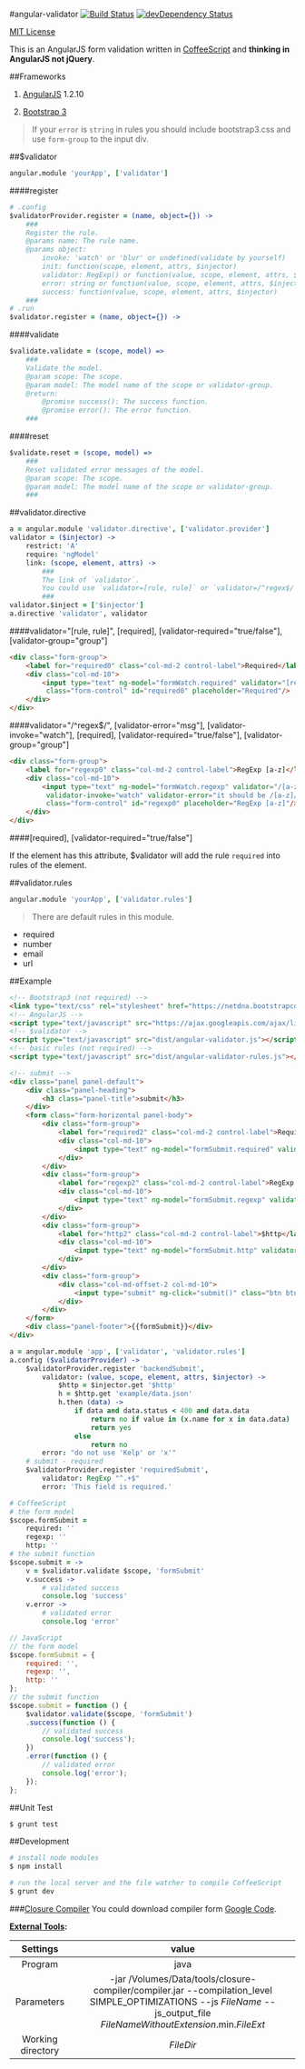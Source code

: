 #angular-validator [![Build Status](https://secure.travis-ci.org/kelp404/angular-validator.png?branch=master)](http://travis-ci.org/kelp404/angular-validator) [![devDependency Status](https://david-dm.org/kelp404/angular-validator/dev-status.png?branch=master)](https://david-dm.org/kelp404/angular-validator#info=devDependencies)

[MIT License](http://www.opensource.org/licenses/mit-license.php)  


This is an AngularJS form validation written in [CoffeeScript](http://coffeescript.org) and **thinking in AngularJS not jQuery**.




##Frameworks
1. [AngularJS](http://angularjs.org/) 1.2.10

2. [Bootstrap 3](http://getbootstrap.com/)
> If your `error` is `string` in rules you should include bootstrap3.css and use `form-group` to the input div.




##$validator
```coffee
angular.module 'yourApp', ['validator']
```
####register
>
```coffee
# .config
$validatorProvider.register = (name, object={}) ->
    ###
    Register the rule.
    @params name: The rule name.
    @params object:
        invoke: 'watch' or 'blur' or undefined(validate by yourself)
        init: function(scope, element, attrs, $injector)
        validator: RegExp() or function(value, scope, element, attrs, $injector)
        error: string or function(value, scope, element, attrs, $injector)
        success: function(value, scope, element, attrs, $injector)
    ###
# .run
$validator.register = (name, object={}) ->
```

####validate
>
```coffee
$validate.validate = (scope, model) =>
    ###
    Validate the model.
    @param scope: The scope.
    @param model: The model name of the scope or validator-group.
    @return:
        @promise success(): The success function.
        @promise error(): The error function.
    ###
```

####reset
>
```coffee
$validate.reset = (scope, model) =>
    ###
    Reset validated error messages of the model.
    @param scope: The scope.
    @param model: The model name of the scope or validator-group.
    ###
```




##validator.directive
>
```coffee
a = angular.module 'validator.directive', ['validator.provider']
validator = ($injector) ->
    restrict: 'A'
    require: 'ngModel'
    link: (scope, element, attrs) ->
        ###
        The link of `validator`.
        You could use `validator=[rule, rule]` or `validator=/^regex$/`.
        ###
validator.$inject = ['$injector']
a.directive 'validator', validator
```

####validator="[rule, rule]", [required], [validator-required="true/false"], [validator-group="group"]
>
```html
<div class="form-group">
    <label for="required0" class="col-md-2 control-label">Required</label>
    <div class="col-md-10">
        <input type="text" ng-model="formWatch.required" validator="[required]"
         class="form-control" id="required0" placeholder="Required"/>
    </div>
</div>
```

####validator="/^regex$/", [validator-error="msg"], [validator-invoke="watch"], [required], [validator-required="true/false"], [validator-group="group"]
>
```html
<div class="form-group">
    <label for="regexp0" class="col-md-2 control-label">RegExp [a-z]</label>
    <div class="col-md-10">
        <input type="text" ng-model="formWatch.regexp" validator="/[a-z]/"
         validator-invoke="watch" validator-error="it should be /[a-z]/"
         class="form-control" id="regexp0" placeholder="RegExp [a-z]"/>
    </div>
</div>
```

####[required], [validator-required="true/false"]
>
If the element has this attribute, $validator will add the rule `required` into rules of the element.




##validator.rules
```coffee
angular.module 'yourApp', ['validator.rules']
```
>There are default rules in this module.
+ required
+ number
+ email
+ url




##Example
>
```html
<!-- Bootstrap3 (not required) -->
<link type="text/css" rel="stylesheet" href="https://netdna.bootstrapcdn.com/bootstrap/3.0.1/css/bootstrap.min.css"/>
<!-- AngularJS -->
<script type="text/javascript" src="https://ajax.googleapis.com/ajax/libs/angularjs/1.0.8/angular.min.js"></script>
<!-- $validator -->
<script type="text/javascript" src="dist/angular-validator.js"></script>
<!-- basic rules (not required) -->
<script type="text/javascript" src="dist/angular-validator-rules.js"></script>
```
>
```html
<!-- submit -->
<div class="panel panel-default">
    <div class="panel-heading">
        <h3 class="panel-title">submit</h3>
    </div>
    <form class="form-horizontal panel-body">
        <div class="form-group">
            <label for="required2" class="col-md-2 control-label">Required</label>
            <div class="col-md-10">
                <input type="text" ng-model="formSubmit.required" validator="[requiredSubmit]" class="form-control" id="required2" placeholder="Required"/>
            </div>
        </div>
        <div class="form-group">
            <label for="regexp2" class="col-md-2 control-label">RegExp [a-z]</label>
            <div class="col-md-10">
                <input type="text" ng-model="formSubmit.regexp" validator="/[a-z]/" validator-error="it should be /[a-z]/" class="form-control" id="regexp2" placeholder="RegExp [a-z]"/>
            </div>
        </div>
        <div class="form-group">
            <label for="http2" class="col-md-2 control-label">$http</label>
            <div class="col-md-10">
                <input type="text" ng-model="formSubmit.http" validator="[backendSubmit]" class="form-control" id="http2" placeholder="do not use 'Kelp' or 'x'"/>
            </div>
        </div>
        <div class="form-group">
            <div class="col-md-offset-2 col-md-10">
                <input type="submit" ng-click="submit()" class="btn btn-default"/>
            </div>
        </div>
    </form>
    <div class="panel-footer">{{formSubmit}}</div>
</div>
```
>
```coffee
a = angular.module 'app', ['validator', 'validator.rules']
a.config ($validatorProvider) ->    
    $validatorProvider.register 'backendSubmit',
        validator: (value, scope, element, attrs, $injector) ->
            $http = $injector.get '$http'
            h = $http.get 'example/data.json'
            h.then (data) ->
                if data and data.status < 400 and data.data
                    return no if value in (x.name for x in data.data)
                    return yes
                else
                    return no
        error: "do not use 'Kelp' or 'x'"
    # submit - required
    $validatorProvider.register 'requiredSubmit',
        validator: RegExp "^.+$"
        error: 'This field is required.'
```
>
```coffee
# CoffeeScript
# the form model
$scope.formSubmit =
    required: ''
    regexp: ''
    http: ''
# the submit function
$scope.submit = ->
    v = $validator.validate $scope, 'formSubmit'
    v.success ->
        # validated success
        console.log 'success'
    v.error ->
        # validated error
        console.log 'error'
```
```js
// JavaScript
// the form model
$scope.formSubmit = {
    required: '',
    regexp: '',
    http: ''
};
// the submit function
$scope.submit = function () {
    $validator.validate($scope, 'formSubmit')
    .success(function () {
        // validated success
        console.log('success');
    })
    .error(function () {
        // validated error
        console.log('error');
    });
};
```




##Unit Test
>
```bash
$ grunt test
```




##Development
```bash
# install node modules
$ npm install
```
```bash
# run the local server and the file watcher to compile CoffeeScript
$ grunt dev
```




###[Closure Compiler](https://code.google.com/p/closure-compiler/)
You could download compiler form [Google Code](https://code.google.com/p/closure-compiler/wiki/BinaryDownloads?tm=2).

**[External Tools](http://www.jetbrains.com/pycharm/webhelp/external-tools.html):**

Settings  |  value
:---------:|:---------:
Program | java
Parameters | -jar /Volumes/Data/tools/closure-compiler/compiler.jar --compilation_level SIMPLE_OPTIMIZATIONS --js $FileName$ --js_output_file $FileNameWithoutExtension$.min.$FileExt$
Working directory | $FileDir$
